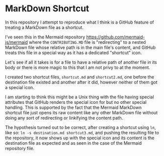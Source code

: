 # MarkDown Shortcut

In this repository I attempt to reproduce what I think is a GitHub feature of
treating a MarkDown file as a shortcut.

I've seen this in the Mermaid repository https://github.com/mermaid-js/mermaid
where the `CONTRIBUTING.MD` file is "redirecting" to a nested MarkDown file
whose relative path is in the main file's content, and GitHub treats this file
in a special way as it has a dedicated "shortcut" icon.

Let's see if all it takes is for a file to have a relative path of another file
in its body or there is more magic to this that I am not privy to at the moment.

I created two shortcut files, `shortcut.md` and `shortcut2.md`, one before the
destination file existed and another after it did, however neither of them got a
special icon.

I am starting to think this might be a Unix thing with the file having special
attributes that GitHub renders the special icon for but no other special
handling.
This is supported by the fact that the Mermaid MarkDown shortcut file just opens
its raw content like any other MarkDown file without doing any sort of
redirecting or linkifying the content path.

The hypothesis turned out to be correct, after creating a shortcut using `ln`,
like so: `ln -s destination.md shortcut3.md`, and pushing the resulting file to
the repository, it now shows up with the special icon and its content is the
destination file as expected and as seen in the case of the Mermaid repository
file.
